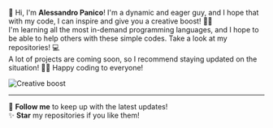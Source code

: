 👋 Hi, I'm **Alessandro Panico**! I'm a dynamic and eager guy, and I hope that with my code, I can inspire and give you a creative boost! 🎨✨  
I'm learning all the most in-demand programming languages, and I hope to be able to help others with these simple codes. Take a look at my repositories! 💻  
A lot of projects are coming soon, so I recommend staying updated on the situation! 🚀🔥 Happy coding to everyone!

![Creative boost]([https://cdn.dribbble.com/userupload/33922224/file/original-201f787b373cfbe5bffa751a77e78cf2.gif](https://i.redd.it/mgcj4nigy3n71.gif))

---

🔗 **Follow me** to keep up with the latest updates!  
✨ **Star** my repositories if you like them!
